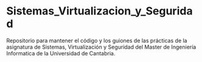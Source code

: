 # Sistemas_Virtualizacion_y_Seguridad
Repositorio para mantener el código y los guiones de las prácticas de la asignatura de Sistemas, Virtualización y Seguridad del Master de Ingeniería Informatica de la Universidad de Cantabria.
